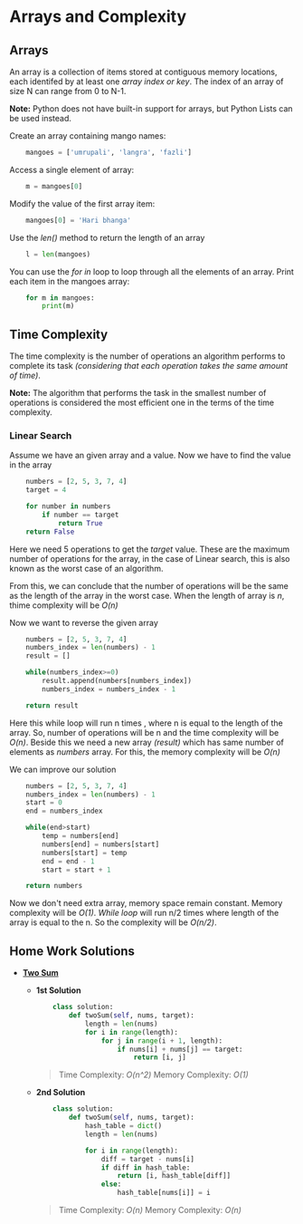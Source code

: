 # Arrays and Complexity

## Arrays

An array is a collection of items stored at contiguous memory locations, each identifed by at least one _array index or key_. The index of an array of size N can range from 0 to N-1.

**Note:** Python does not have built-in support for arrays, but Python Lists can be used instead.

Create an array containing mango names:

```Python
    mangoes = ['umrupali', 'langra', 'fazli']
```

Access a single element of array:

```Python
    m = mangoes[0]
```

Modify the value of the first array item:

```Python
    mangoes[0] = 'Hari bhanga'
```

Use the _len()_ method to return the length of an array

```Python
    l = len(mangoes)
```

You can use the _for in_ loop to loop through all the elements of an array. Print each item in the mangoes array:

```Python
    for m in mangoes:
        print(m)
```

## Time Complexity

The time complexity is the number of operations an algorithm performs to complete its task _(considering that each operation takes the same amount of time)_.

**Note:** The algorithm that performs the task in the smallest number of operations is considered the most efficient one in the terms of the time complexity.

### Linear Search

Assume we have an given array and a value. Now we have to find the value in the array

```Python
    numbers = [2, 5, 3, 7, 4]
    target = 4

    for number in numbers
        if number == target
            return True
    return False
```

Here we need 5 operations to get the _target_ value. These are the maximum number of operations for the array, in the case of Linear search, this is also known as the worst case of an algorithm.

From this, we can conclude that the number of operations will be the same as the length of the array in the worst case. When the length of array is _n_, thime complexity will be _O(n)_

Now we want to reverse the given array

```Python
    numbers = [2, 5, 3, 7, 4]
    numbers_index = len(numbers) - 1
    result = []

    while(numbers_index>=0)
        result.append(numbers[numbers_index])
        numbers_index = numbers_index - 1 

    return result
```

Here this while loop will run n times , where n is equal to the length of the array. So, number of operations will be n and the time complexity will be _O(n)_. Beside this we need a new array _(result)_ which has same number of elements as _numbers_ array. For this, the memory complexity will be _O(n)_

We can improve our solution

```Python
    numbers = [2, 5, 3, 7, 4]
    numbers_index = len(numbers) - 1
    start = 0
    end = numbers_index

    while(end>start)
        temp = numbers[end]
        numbers[end] = numbers[start]
        numbers[start] = temp
        end = end - 1
        start = start + 1

    return numbers
```

Now we don't need extra array, memory space remain constant. Memory complexity will be _O(1)_.
_While loop_ will run n/2 times where length of the array is equal to the n. So the complexity will be _O(n/2)_.

## Home Work Solutions

- **[Two Sum](https://leetcode.com/problems/two-sum/)**

  - **1st Solution**

    ```Python
        class solution:
            def twoSum(self, nums, target):
                length = len(nums)
                for i in range(length):
                    for j in range(i + 1, length):
                        if nums[i] + nums[j] == target:
                            return [i, j]
    ```

    > Time Complexity: _O(n^2)_
    > Memory Complexity: _O(1)_

  - **2nd Solution**

    ```Python
        class solution:
            def twoSum(self, nums, target):
                hash_table = dict()
                length = len(nums)

                for i in range(length):
                    diff = target - nums[i]
                    if diff in hash_table:
                        return [i, hash_table[diff]]
                    else:
                        hash_table[nums[i]] = i
    ```

    > Time Complexity: _O(n)_
    > Memory Complexity: _O(n)_
